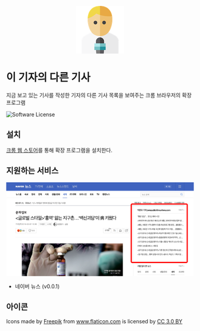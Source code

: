 <p align="center"><img src="icon-128.png" alt="이 기자의 다른 기사"></p>

# 이 기자의 다른 기사

지금 보고 있는 기사를 작성한 기자의 다른 기사 목록을 보여주는 크롬 브라우저의 확장 프로그램

![Software License](https://img.shields.io/github/license/fallroot/reported-by.svg?style=flat)

## 설치

[크롬 웹 스토어](https://chrome.google.com/webstore/detail/%EC%9D%B4-%EA%B8%B0%EC%9E%90%EC%9D%98-%EB%8B%A4%EB%A5%B8-%EA%B8%B0%EC%82%AC/klonfbaobgdkldnmjmjjlkkkhnialfij)를 통해 확장 프로그램을 설치한다.

## 지원하는 서비스

<p align="center"><img src="screenshot/naver.png" alt="네이버 뉴스 지원"></p>

- 네이버 뉴스 (v0.0.1)

## 아이콘

<div>Icons made by <a href="https://www.freepik.com/" title="Freepik">Freepik</a> from <a href="https://www.flaticon.com/" title="Flaticon">www.flaticon.com</a> is licensed by <a href="http://creativecommons.org/licenses/by/3.0/" title="Creative Commons BY 3.0" target="_blank">CC 3.0 BY</a></div>
